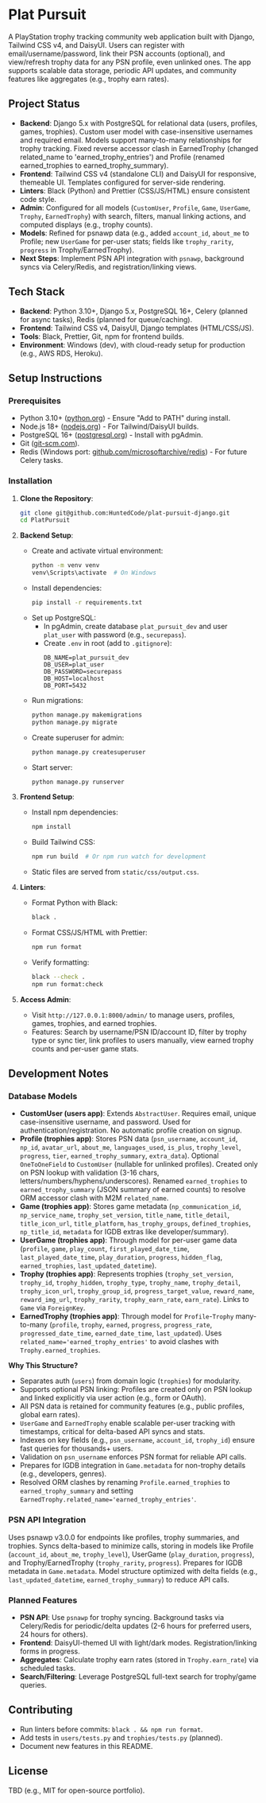 # Plat Pursuit

A PlayStation trophy tracking community web application built with Django, Tailwind CSS v4, and DaisyUI. Users can register with email/username/password, link their PSN accounts (optional), and view/refresh trophy data for any PSN profile, even unlinked ones. The app supports scalable data storage, periodic API updates, and community features like aggregates (e.g., trophy earn rates).

## Project Status

- **Backend**: Django 5.x with PostgreSQL for relational data (users, profiles, games, trophies). Custom user model with case-insensitive usernames and required email. Models support many-to-many relationships for trophy tracking. Fixed reverse accessor clash in EarnedTrophy (changed related_name to 'earned_trophy_entries') and Profile (renamed earned_trophies to earned_trophy_summary).
- **Frontend**: Tailwind CSS v4 (standalone CLI) and DaisyUI for responsive, themeable UI. Templates configured for server-side rendering.
- **Linters**: Black (Python) and Prettier (CSS/JS/HTML) ensure consistent code style.
- **Admin**: Configured for all models (`CustomUser`, `Profile`, `Game`, `UserGame`, `Trophy`, `EarnedTrophy`) with search, filters, manual linking actions, and computed displays (e.g., trophy counts).
- **Models**: Refined for psnawp data (e.g., added `account_id`, `about_me` to Profile; new `UserGame` for per-user stats; fields like `trophy_rarity`, `progress` in Trophy/EarnedTrophy).
- **Next Steps**: Implement PSN API integration with `psnawp`, background syncs via Celery/Redis, and registration/linking views.

## Tech Stack

- **Backend**: Python 3.10+, Django 5.x, PostgreSQL 16+, Celery (planned for async tasks), Redis (planned for queue/caching).
- **Frontend**: Tailwind CSS v4, DaisyUI, Django templates (HTML/CSS/JS).
- **Tools**: Black, Prettier, Git, npm for frontend builds.
- **Environment**: Windows (dev), with cloud-ready setup for production (e.g., AWS RDS, Heroku).

## Setup Instructions

### Prerequisites

- Python 3.10+ ([python.org](https://www.python.org/downloads/)) - Ensure "Add to PATH" during install.
- Node.js 18+ ([nodejs.org](https://nodejs.org/)) - For Tailwind/DaisyUI builds.
- PostgreSQL 16+ ([postgresql.org](https://www.postgresql.org/download/windows/)) - Install with pgAdmin.
- Git ([git-scm.com](https://git-scm.com/downloads)).
- Redis (Windows port: [github.com/microsoftarchive/redis](https://github.com/microsoftarchive/redis/releases)) - For future Celery tasks.

### Installation

1. **Clone the Repository**:
   ```bash
   git clone git@github.com:HuntedCode/plat-pursuit-django.git
   cd PlatPursuit
   ```

2. **Backend Setup**:
   - Create and activate virtual environment:
     ```bash
     python -m venv venv
     venv\Scripts\activate  # On Windows
     ```
   - Install dependencies:
     ```bash
     pip install -r requirements.txt
     ```
   - Set up PostgreSQL:
     - In pgAdmin, create database `plat_pursuit_dev` and user `plat_user` with password (e.g., `securepass`).
     - Create `.env` in root (add to `.gitignore`):
       ```
       DB_NAME=plat_pursuit_dev
       DB_USER=plat_user
       DB_PASSWORD=securepass
       DB_HOST=localhost
       DB_PORT=5432
       ```
   - Run migrations:
     ```bash
     python manage.py makemigrations
     python manage.py migrate
     ```
   - Create superuser for admin:
     ```bash
     python manage.py createsuperuser
     ```
   - Start server:
     ```bash
     python manage.py runserver
     ```

3. **Frontend Setup**:
   - Install npm dependencies:
     ```bash
     npm install
     ```
   - Build Tailwind CSS:
     ```bash
     npm run build  # Or npm run watch for development
     ```
   - Static files are served from `static/css/output.css`.

4. **Linters**:
   - Format Python with Black:
     ```bash
     black .
     ```
   - Format CSS/JS/HTML with Prettier:
     ```bash
     npm run format
     ```
   - Verify formatting:
     ```bash
     black --check .
     npm run format:check
     ```

5. **Access Admin**:
   - Visit `http://127.0.0.1:8000/admin/` to manage users, profiles, games, trophies, and earned trophies.
   - Features: Search by username/PSN ID/account ID, filter by trophy type or sync tier, link profiles to users manually, view earned trophy counts and per-user game stats.

## Development Notes

### Database Models

- **CustomUser (users app)**: Extends `AbstractUser`. Requires email, unique case-insensitive username, and password. Used for authentication/registration. No automatic profile creation on signup.
- **Profile (trophies app)**: Stores PSN data (`psn_username`, `account_id`, `np_id`, `avatar_url`, `about_me`, `languages_used`, `is_plus`, `trophy_level`, `progress`, `tier`, `earned_trophy_summary`, `extra_data`). Optional `OneToOneField` to `CustomUser` (nullable for unlinked profiles). Created only on PSN lookup with validation (3-16 chars, letters/numbers/hyphens/underscores). Renamed `earned_trophies` to `earned_trophy_summary` (JSON summary of earned counts) to resolve ORM accessor clash with M2M `related_name`.
- **Game (trophies app)**: Stores game metadata (`np_communication_id`, `np_service_name`, `trophy_set_version`, `title_name`, `title_detail`, `title_icon_url`, `title_platform`, `has_trophy_groups`, `defined_trophies`, `np_title_id`, `metadata` for IGDB extras like developer/summary).
- **UserGame (trophies app)**: Through model for per-user game data (`profile`, `game`, `play_count`, `first_played_date_time`, `last_played_date_time`, `play_duration`, `progress`, `hidden_flag`, `earned_trophies`, `last_updated_datetime`).
- **Trophy (trophies app)**: Represents trophies (`trophy_set_version`, `trophy_id`, `trophy_hidden`, `trophy_type`, `trophy_name`, `trophy_detail`, `trophy_icon_url`, `trophy_group_id`, `progress_target_value`, `reward_name`, `reward_img_url`, `trophy_rarity`, `trophy_earn_rate`, `earn_rate`). Links to `Game` via `ForeignKey`.
- **EarnedTrophy (trophies app)**: Through model for `Profile`-`Trophy` many-to-many (`profile`, `trophy`, `earned`, `progress`, `progress_rate`, `progressed_date_time`, `earned_date_time`, `last_updated`). Uses `related_name='earned_trophy_entries'` to avoid clashes with `Trophy.earned_trophies`.

**Why This Structure?**
- Separates auth (`users`) from domain logic (`trophies`) for modularity.
- Supports optional PSN linking: Profiles are created only on PSN lookup and linked explicitly via user action (e.g., form or OAuth).
- All PSN data is retained for community features (e.g., public profiles, global earn rates).
- `UserGame` and `EarnedTrophy` enable scalable per-user tracking with timestamps, critical for delta-based API syncs and stats.
- Indexes on key fields (e.g., `psn_username`, `account_id`, `trophy_id`) ensure fast queries for thousands+ users.
- Validation on `psn_username` enforces PSN format for reliable API calls.
- Prepares for IGDB integration in `Game.metadata` for non-trophy details (e.g., developers, genres).
- Resolved ORM clashes by renaming `Profile.earned_trophies` to `earned_trophy_summary` and setting `EarnedTrophy.related_name='earned_trophy_entries'`.

### PSN API Integration

Uses psnawp v3.0.0 for endpoints like profiles, trophy summaries, and trophies. Syncs delta-based to minimize calls, storing in models like Profile (`account_id`, `about_me`, `trophy_level`), UserGame (`play_duration`, `progress`), and Trophy/EarnedTrophy (`trophy_rarity`, `progress`). Prepares for IGDB metadata in `Game.metadata`. Model structure optimized with delta fields (e.g., `last_updated_datetime`, `earned_trophy_summary`) to reduce API calls.

### Planned Features

- **PSN API**: Use `psnawp` for trophy syncing. Background tasks via Celery/Redis for periodic/delta updates (2-6 hours for preferred users, 24 hours for others).
- **Frontend**: DaisyUI-themed UI with light/dark modes. Registration/linking forms in progress.
- **Aggregates**: Calculate trophy earn rates (stored in `Trophy.earn_rate`) via scheduled tasks.
- **Search/Filtering**: Leverage PostgreSQL full-text search for trophy/game queries.

## Contributing

- Run linters before commits: `black . && npm run format`.
- Add tests in `users/tests.py` and `trophies/tests.py` (planned).
- Document new features in this README.

## License

TBD (e.g., MIT for open-source portfolio).